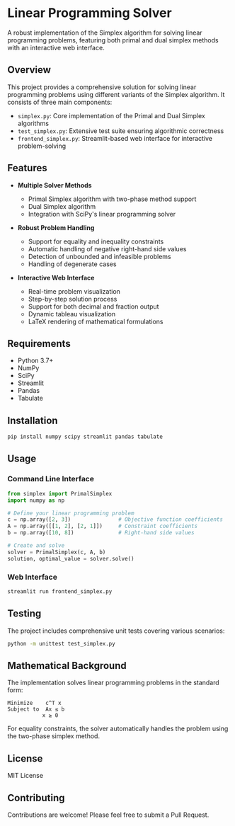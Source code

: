 # Linear Programming Solver

A robust implementation of the Simplex algorithm for solving linear programming problems, featuring both primal and dual simplex methods with an interactive web interface.

## Overview

This project provides a comprehensive solution for solving linear programming problems using different variants of the Simplex algorithm. It consists of three main components:

- `simplex.py`: Core implementation of the Primal and Dual Simplex algorithms
- `test_simplex.py`: Extensive test suite ensuring algorithmic correctness
- `frontend_simplex.py`: Streamlit-based web interface for interactive problem-solving

## Features

- **Multiple Solver Methods**
  - Primal Simplex algorithm with two-phase method support
  - Dual Simplex algorithm
  - Integration with SciPy's linear programming solver

- **Robust Problem Handling**
  - Support for equality and inequality constraints
  - Automatic handling of negative right-hand side values
  - Detection of unbounded and infeasible problems
  - Handling of degenerate cases

- **Interactive Web Interface**
  - Real-time problem visualization
  - Step-by-step solution process
  - Support for both decimal and fraction output
  - Dynamic tableau visualization
  - LaTeX rendering of mathematical formulations

## Requirements

- Python 3.7+
- NumPy
- SciPy
- Streamlit
- Pandas
- Tabulate

## Installation

```bash
pip install numpy scipy streamlit pandas tabulate
```

## Usage

### Command Line Interface
```python
from simplex import PrimalSimplex
import numpy as np

# Define your linear programming problem
c = np.array([2, 3])               # Objective function coefficients
A = np.array([[1, 2], [2, 1]])     # Constraint coefficients
b = np.array([10, 8])              # Right-hand side values

# Create and solve
solver = PrimalSimplex(c, A, b)
solution, optimal_value = solver.solve()
```

### Web Interface
```bash
streamlit run frontend_simplex.py
```

## Testing

The project includes comprehensive unit tests covering various scenarios:
```bash
python -m unittest test_simplex.py
```

## Mathematical Background

The implementation solves linear programming problems in the standard form:

```
Minimize    c^T x
Subject to  Ax ≤ b
           x ≥ 0
```

For equality constraints, the solver automatically handles the problem using the two-phase simplex method.

## License

MIT License

## Contributing

Contributions are welcome! Please feel free to submit a Pull Request.
